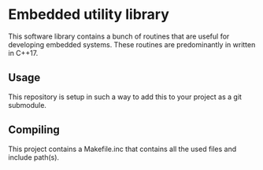 # Embedded utility library
This software library contains a bunch of routines that are useful for developing embedded systems. These routines are predominantly in written in C++17.
## Usage
This repository is setup in such a way to add this to your project as a git submodule.
## Compiling
This project contains a Makefile.inc that contains all the used files and include path(s).

